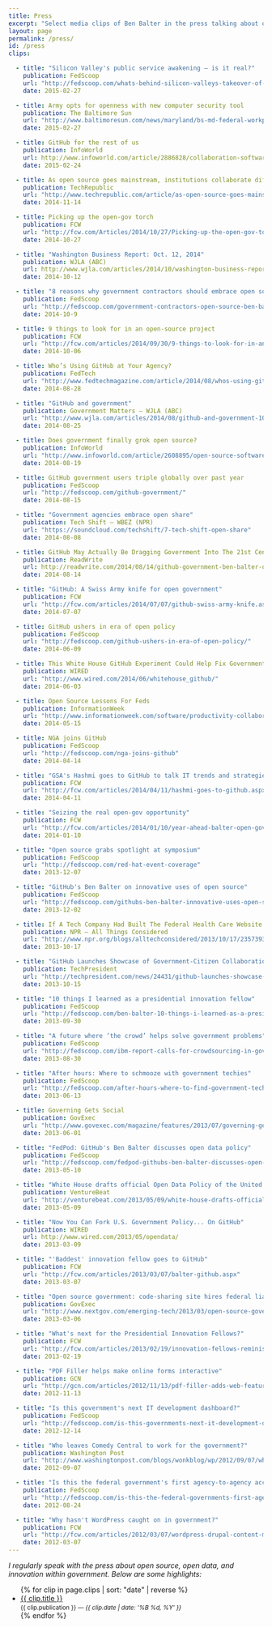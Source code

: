 ```yaml
---
title: Press
excerpt: "Select media clips of Ben Balter in the press talking about open source, open data, and government innovation."
layout: page
permalink: /press/
id: /press
clips:

  - title: "Silicon Valley's public service awakening — is it real?"
    publication: FedScoop
    url: "http://fedscoop.com/whats-behind-silicon-valleys-takeover-of-washington-d-c"
    date: 2015-02-27

  - title: Army opts for openness with new computer security tool
    publication: The Baltimore Sun
    url: "http://www.baltimoresun.com/news/maryland/bs-md-federal-workplace-computer-security-20150227-story.html"
    date: 2015-02-27

  - title: GitHub for the rest of us
    publication: InfoWorld
    url: http://www.infoworld.com/article/2886828/collaboration-software/github-for-the-rest-of-us.html
    date: 2015-02-24

  - title: As open source goes mainstream, institutions collaborate differently
    publication: TechRepublic
    url: "http://www.techrepublic.com/article/as-open-source-goes-mainstream-institutions-collaborate-differently/"
    date: 2014-11-14

  - title: Picking up the open-gov torch
    publication: FCW
    url: "http://fcw.com/Articles/2014/10/27/Picking-up-the-open-gov-torch.aspx"
    date: 2014-10-27

  - title: "Washington Business Report: Oct. 12, 2014"
    publication: WJLA (ABC)
    url: http://www.wjla.com/articles/2014/10/washington-business-report-oct-12-2014-107984.html
    date: 2014-10-12

  - title: "8 reasons why government contractors should embrace open source software"
    publication: FedScoop
    url: "http://fedscoop.com/government-contractors-open-source-ben-balter/"
    date: 2014-10-9

  - title: 9 things to look for in an open-source project
    publication: FCW
    url: "http://fcw.com/articles/2014/09/30/9-things-to-look-for-in-an-open-source-project.aspx"
    date: 2014-10-06

  - title: Who’s Using GitHub at Your Agency?
    publication: FedTech
    url: "http://www.fedtechmagazine.com/article/2014/08/whos-using-github-your-agency"
    date: 2014-08-28

  - title: "GitHub and government"
    publication: Government Matters — WJLA (ABC)
    url: "http://www.wjla.com/articles/2014/08/github-and-government-106444.html"
    date: 2014-08-25

  - title: Does government finally grok open source?
    publication: InfoWorld
    url: "http://www.infoworld.com/article/2608895/open-source-software/open-source-software-does-government-finally-grok-open-source.html"
    date: 2014-08-19

  - title: GitHub government users triple globally over past year
    publication: FedScoop
    url: "http://fedscoop.com/github-government/"
    date: 2014-08-15

  - title: "Government agencies embrace open share"
    publication: Tech Shift — WBEZ (NPR)
    url: "https://soundcloud.com/techshift/7-tech-shift-open-share"
    date: 2014-08-08

  - title: GitHub May Actually Be Dragging Government Into The 21st Century
    publication: ReadWrite
    url: http://readwrite.com/2014/08/14/github-government-ben-balter-open-source
    date: 2014-08-14

  - title: "GitHub: A Swiss Army knife for open government"
    publication: FCW
    url: "http://fcw.com/articles/2014/07/07/github-swiss-army-knife.aspx"
    date: 2014-07-07

  - title: GitHub ushers in era of open policy
    publication: FedScoop
    url: "http://fedscoop.com/github-ushers-in-era-of-open-policy/"
    date: 2014-06-09

  - title: This White House GitHub Experiment Could Help Fix Government
    publication: WIRED
    url: "http://www.wired.com/2014/06/whitehouse_github/"
    date: 2014-06-03

  - title: Open Source Lessons For Feds
    publication: InformationWeek
    url: "http://www.informationweek.com/software/productivity-collaboration-apps/open-source-lessons-for-feds-/d/d-id/1252753"
    date: 2014-05-15

  - title: NGA joins GitHub
    publication: FedScoop
    url: "http://fedscoop.com/nga-joins-github"
    date: 2014-04-14

  - title: "GSA's Hashmi goes to GitHub to talk IT trends and strategies"
    publication: FCW
    url: "http://fcw.com/articles/2014/04/11/hashmi-goes-to-github.aspx"
    date: 2014-04-11

  - title: "Seizing the real open-gov opportunity"
    publication: FCW
    url: "http://fcw.com/articles/2014/01/10/year-ahead-balter-open-gov.aspx"
    date: 2014-01-10

  - title: "Open source grabs spotlight at symposium"
    publication: FedScoop
    url: "http://fedscoop.com/red-hat-event-coverage"
    date: 2013-12-07

  - title: "GitHub's Ben Balter on innovative uses of open source"
    publication: FedScoop
    url: "http://fedscoop.com/githubs-ben-balter-innovative-uses-open-source"
    date: 2013-12-02

  - title: If A Tech Company Had Built The Federal Health Care Website
    publication: NPR — All Things Considered
    url: "http://www.npr.org/blogs/alltechconsidered/2013/10/17/235739367/if-a-tech-company-had-built-the-federal-health-care-website"
    date: 2013-10-17

  - title: "GitHub Launches Showcase of Government-Citizen Collaborations"
    publication: TechPresident
    url: "http://techpresident.com/news/24431/github-launches-showcase-government-citizen-collaborations"
    date: 2013-10-15

  - title: "10 things I learned as a presidential innovation fellow"
    publication: FedScoop
    url: "http://fedscoop.com/ben-balter-10-things-i-learned-as-a-presidential-innovation-fellow"
    date: 2013-09-30

  - title: "A future where ‘the crowd’ helps solve government problems"
    publication: FedScoop
    url: "http://fedscoop.com/ibm-report-calls-for-crowdsourcing-in-government"
    date: 2013-08-30

  - title: "After hours: Where to schmooze with government techies"
    publication: FedScoop
    url: "http://fedscoop.com/after-hours-where-to-find-government-techies"
    date: 2013-06-13

  - title: Governing Gets Social
    publication: GovExec
    url: "http://www.govexec.com/magazine/features/2013/07/governing-gets-social/65831/"
    date: 2013-06-01

  - title: "FedPod: GitHub's Ben Balter discusses open data policy"
    publication: FedScoop
    url: "http://fedscoop.com/fedpod-githubs-ben-balter-discusses-open-data-policy/"
    date: 2013-05-10

  - title: "White House drafts official Open Data Policy of the United States"
    publication: VentureBeat
    url: "http://venturebeat.com/2013/05/09/white-house-drafts-official-open-data-policy-of-the-united-states-on-github/"
    date: 2013-05-09

  - title: "Now You Can Fork U.S. Government Policy... On GitHub"
    publication: WIRED
    url: http://www.wired.com/2013/05/opendata/
    date: 2013-03-09

  - title: "'Baddest' innovation fellow goes to GitHub"
    publication: FCW
    url: "http://fcw.com/articles/2013/03/07/balter-github.aspx"
    date: 2013-03-07

  - title: "Open source government: code-sharing site hires federal liaison"
    publication: GovExec
    url: "http://www.nextgov.com/emerging-tech/2013/03/open-source-government-code-sharing-site-hires-federal-liaison/61718/"
    date: 2013-03-06

  - title: "What's next for the Presidential Innovation Fellows?"
    publication: FCW
    url: "http://fcw.com/articles/2013/02/19/innovation-fellows-reminisce.aspx"
    date: 2013-02-19

  - title: "PDF Filler helps make online forms interactive"
    publication: GCN
    url: "http://gcn.com/articles/2012/11/13/pdf-filler-adds-web-features-to-standard-pdf.aspx"
    date: 2012-11-13

  - title: "Is this government's next IT development dashboard?"
    publication: FedScoop
    url: "http://fedscoop.com/is-this-governments-next-it-development-dashboard"
    date: 2012-12-14

  - title: "Who leaves Comedy Central to work for the government?"
    publication: Washington Post
    url: "http://www.washingtonpost.com/blogs/wonkblog/wp/2012/09/07/who-leaves-comedy-central-to-work-for-the-government/"
    date: 2012-09-07

  - title: "Is this the federal government's first agency-to-agency accepted pull request?"
    publication: FedScoop
    url: "http://fedscoop.com/is-this-the-federal-governments-first-agency-to-agency-accepted-pull-request"
    date: 2012-08-24

  - title: "Why hasn't WordPress caught on in government?"
    publication: FCW
    url: "http://fcw.com/articles/2012/03/07/wordpress-drupal-content-management-.gov.aspx"
    date: 2012-03-07
---
```


*I regularly speak with the press about open source, open data, and innovation within government. Below are some highlights:*

<ul id="clips">
{% for clip in page.clips | sort: "date" | reverse %}
  <li>
    <a href="{{ clip.url }}" class="title">{{ clip.title }}</a><br />
    <small><span class="publication">{{ clip.publication }}</span> — <em>{{ clip.date | date: '%B %d, %Y' }}</em></small>
  </li>
{% endfor %}
</ul>
